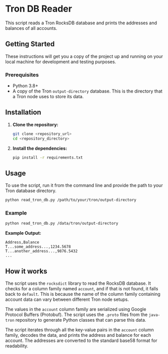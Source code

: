 # Tron DB Reader

This script reads a Tron RocksDB database and prints the addresses and balances of all accounts.

## Getting Started

These instructions will get you a copy of the project up and running on your local machine for development and testing purposes.

### Prerequisites

*   Python 3.8+
*   A copy of the Tron `output-directory` database. This is the directory that a Tron node uses to store its data.

## Installation

1.  **Clone the repository:**
    ```bash
    git clone <repository_url>
    cd <repository_directory>
    ```

2.  **Install the dependencies:**
    ```bash
    pip install -r requirements.txt
    ```

## Usage

To use the script, run it from the command line and provide the path to your Tron database directory.

```bash
python read_tron_db.py /path/to/your/tron/output-directory
```

### Example

```bash
python read_tron_db.py /data/tron/output-directory
```

**Example Output:**

```
Address,Balance
T...some_address...,1234.5678
T...another_address...,9876.5432
...
```

## How it works

The script uses the `rocksdict` library to read the RocksDB database. It checks for a column family named `account`, and if that is not found, it falls back to `default`. This is because the name of the column family containing account data can vary between different Tron node setups.

The values in the `account` column family are serialized using Google Protocol Buffers (Protobuf). The script uses the `.proto` files from the `java-tron` repository to generate Python classes that can parse this data.

The script iterates through all the key-value pairs in the `account` column family, decodes the data, and prints the address and balance for each account. The addresses are converted to the standard base58 format for readability.
